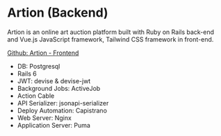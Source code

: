 # Artion (Backend)
Artion is an online art auction platform built with Ruby on Rails back-end and Vue.js JavaScript framework, Tailwind CSS framework in front-end.

<!-- [Online Demo - https://artion.netlify.app](https://artion.netlify.app) -->

[Github: Artion - Frontend](https://github.com/williamafil/artion_frontend)

- DB: Postgresql
- Rails 6
- JWT: devise & devise-jwt
- Background Jobs: ActiveJob
- Action Cable
- API Serializer: jsonapi-serializer
- Deploy Automation: Capistrano
- Web Server: Nginx
- Application Server: Puma
